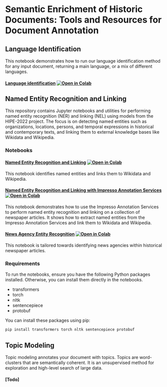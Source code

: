 # Semantic Enrichment of Historic Documents: Tools and Resources for Document Annotation

## Language Identification

This notebook demonstrates how to run our language identification method for any input document, returning a main language, or a mix of different languages.

#### [Language identification](language-identification_ImpressoHF.ipynb) [![Open in Colab](https://colab.research.google.com/assets/colab-badge.svg)](https://colab.research.google.com/github/flipz357/impresso-datalab-notebooks/blob/main/annotate/language-identification_ImpressoHF.ipynb)

## Named Entity Recognition and Linking

This repository contains Jupyter notebooks and utilities for performing named entity recognition (NER) and linking (NEL) using models from the HIPE-2022 project. The focus is on detecting named entities such as organizations, locations, persons, and temporal expressions in historical and contemporary texts, and linking them to external knowledge bases like Wikidata and Wikipedia.

### Notebooks

#### [Named Entity Recognition and Linking](NE-processing_ImpressoHF.ipynb) [![Open in Colab](https://colab.research.google.com/assets/colab-badge.svg)](https://colab.research.google.com/github/impresso/impresso-datalab-notebooks/blob/main/annotate/NE-processing_ImpressoHF.ipynb?copy=true)

This notebook identifies named entities and links them to Wikidata and Wikipedia. 

#### [Named Entity Recognition and Linking with Impresso Annotation Services](NE-processing_ImpressoAPI.ipynb) [![Open in Colab](https://colab.research.google.com/assets/colab-badge.svg)](https://colab.research.google.com/github/impresso/impresso-datalab-notebooks/blob/main/annotate/NE-processing_ImpressoAPI.ipynb?copy=true)

This notebook demonstrates how to use the Impresso Annotation Services to perform named entity recognition and linking on a collection of newspaper articles. It shows how to extract named entities from the Impresso Annotation Services and link them to Wikidata and Wikipedia.

#### [News Agency Entity Recognition](newsagency-processing_ImpressoHF.ipynb) [![Open in Colab](https://colab.research.google.com/assets/colab-badge.svg)](https://colab.research.google.com/github/impresso/impresso-datalab-notebooks/blob/main/annotate/newsagency-processing_ImpressoHF.ipynb?copy=true)

This notebook is tailored towards identifying news agencies within historical newspaper articles.

### Requirements

To run the notebooks, ensure you have the following Python packages installed. Otherwise, you can install them directly in the notebooks.

- transformers
- torch
- nltk
- sentencepiece
- protobuf

You can install these packages using pip:

```bash
pip install transformers torch nltk sentencepiece protobuf
```

## Topic Modeling

Topic modeling annotates your document with topics. Topics are word-clusters that are semantically coherent. It is an unsupervised method for exploration and high-level search of large data.

#### [Todo]
